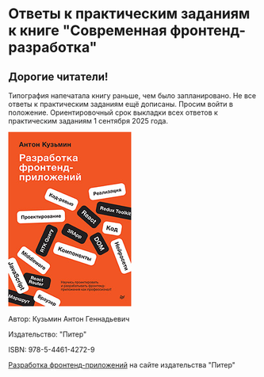 # Ответы к практическим заданиям к книге "Современная фронтенд-разработка"

## Дорогие читатели!
Типография напечатала книгу раньше, чем было запланировано. Не все ответы к практическим заданиям ещё дописаны. Просим войти в положение. Ориентировочный срок выкладки всех ответов к практическим заданиям 1 сентября 2025 года. 

![Изображение](44614272.jpg "Разработка фронтенд-приложений")

Автор: Кузьмин Антон Геннадьевич

Издательство: "Питер"

ISBN: 978-5-4461-4272-9 

[Разработка фронтенд-приложений](https://www.piter.com/collection/new/product/razrabotka-frontend-prilozheniy "Разработка фронтенд-приложений") на сайте издательства "Питер"